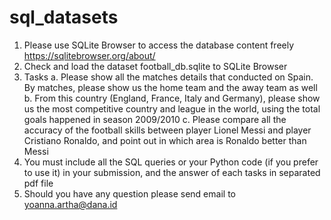 # sql_datasets

1. Please use SQLite Browser to access the database content freely https://sqlitebrowser.org/about/
2. Check and load the dataset football_db.sqlite to SQLite Browser
3. Tasks
  a. Please show all the matches details that conducted on Spain.  By matches, please show us the home team and the away team as well
  b. From this country (England, France, Italy and Germany), please show us the most competitive country and league in the world, using the total goals happened in   season 2009/2010
  c. Please compare all the accuracy of the football skills between player Lionel Messi and player Cristiano Ronaldo, and point out in which area is Ronaldo better   than Messi
 4. You must include all the SQL queries or your Python code (if you prefer to use it) in your submission, and the answer of each tasks in separated pdf file
 5. Should you have any question please send email to yoanna.artha@dana.id

